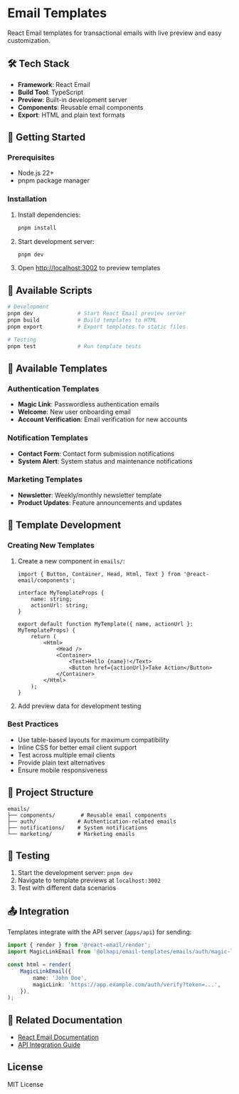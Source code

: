 # Email Templates

React Email templates for transactional emails with live preview and easy customization.

## 🛠️ Tech Stack

- **Framework**: React Email
- **Build Tool**: TypeScript
- **Preview**: Built-in development server
- **Components**: Reusable email components
- **Export**: HTML and plain text formats

## 🚀 Getting Started

### Prerequisites

- Node.js 22+
- pnpm package manager

### Installation

1. Install dependencies:

    ```bash
    pnpm install
    ```

2. Start development server:

    ```bash
    pnpm dev
    ```

3. Open [http://localhost:3002](http://localhost:3002) to preview templates

## 📝 Available Scripts

```bash
# Development
pnpm dev              # Start React Email preview server
pnpm build            # Build templates to HTML
pnpm export           # Export templates to static files

# Testing
pnpm test             # Run template tests
```

## 📧 Available Templates

### Authentication Templates

- **Magic Link**: Passwordless authentication emails
- **Welcome**: New user onboarding email
- **Account Verification**: Email verification for new accounts

### Notification Templates

- **Contact Form**: Contact form submission notifications
- **System Alert**: System status and maintenance notifications

### Marketing Templates

- **Newsletter**: Weekly/monthly newsletter template
- **Product Updates**: Feature announcements and updates

## 🎨 Template Development

### Creating New Templates

1. Create a new component in `emails/`:

    ```tsx
    import { Button, Container, Head, Html, Text } from '@react-email/components';

    interface MyTemplateProps {
        name: string;
        actionUrl: string;
    }

    export default function MyTemplate({ name, actionUrl }: MyTemplateProps) {
        return (
            <Html>
                <Head />
                <Container>
                    <Text>Hello {name}!</Text>
                    <Button href={actionUrl}>Take Action</Button>
                </Container>
            </Html>
        );
    }
    ```

2. Add preview data for development testing

### Best Practices

- Use table-based layouts for maximum compatibility
- Inline CSS for better email client support
- Test across multiple email clients
- Provide plain text alternatives
- Ensure mobile responsiveness

## 📁 Project Structure

```
emails/
├── components/        # Reusable email components
├── auth/             # Authentication-related emails
├── notifications/    # System notifications
└── marketing/        # Marketing emails
```

## 🧪 Testing

1. Start the development server: `pnpm dev`
2. Navigate to template previews at `localhost:3002`
3. Test with different data scenarios

## 📤 Integration

Templates integrate with the API server (`apps/api`) for sending:

```typescript
import { render } from '@react-email/render';
import MagicLinkEmail from '@olhapi/email-templates/emails/auth/magic-link';

const html = render(
    MagicLinkEmail({
        name: 'John Doe',
        magicLink: 'https://app.example.com/auth/verify?token=...',
    }),
);
```

## 🔗 Related Documentation

- [React Email Documentation](https://react.email)
- [API Integration Guide](../api/README.md)

## License

MIT License
